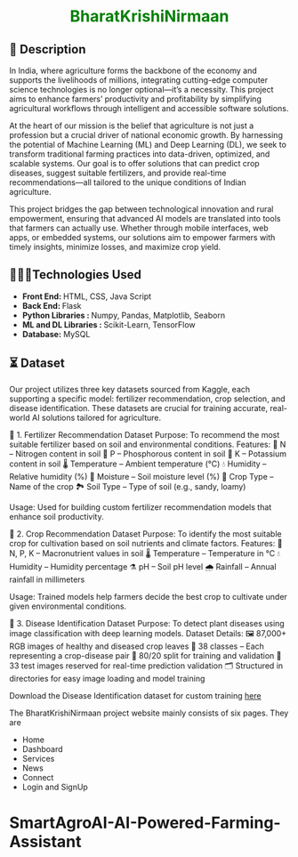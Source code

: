 

<h1 align = center style="color:green;"> <span style="color:green;">BharatKrishiNirmaan</h1>


</div>

## 📝 Description
In India, where agriculture forms the backbone of the economy and supports the livelihoods of millions, integrating cutting-edge computer science technologies is no longer optional—it’s a necessity. This project aims to enhance farmers’ productivity and profitability by simplifying agricultural workflows through intelligent and accessible software solutions.

At the heart of our mission is the belief that agriculture is not just a profession but a crucial driver of national economic growth. By harnessing the potential of Machine Learning (ML) and Deep Learning (DL), we seek to transform traditional farming practices into data-driven, optimized, and scalable systems. Our goal is to offer solutions that can predict crop diseases, suggest suitable fertilizers, and provide real-time recommendations—all tailored to the unique conditions of Indian agriculture.

This project bridges the gap between technological innovation and rural empowerment, ensuring that advanced AI models are translated into tools that farmers can actually use. Whether through mobile interfaces, web apps, or embedded systems, our solutions aim to empower farmers with timely insights, minimize losses, and maximize crop yield.


## 👨🏻‍💻Technologies Used 
 <ul>
 <li> <b>Front End: </b>   HTML, CSS, Java Script</li>
 <li> <b> Back End: </b>  Flask </li>
<li> <b> Python Libraries : </b>  Numpy, Pandas, Matplotlib, Seaborn </li>
<li> <b> ML and DL Libraries : </b>  Scikit-Learn, TensorFlow </li>
<li><b> Database:</b> 
MySQL </li>
 </ul>

## ⏳ Dataset 

Our project utilizes three key datasets sourced from Kaggle, each supporting a specific model: fertilizer recommendation, crop selection, and disease identification. These datasets are crucial for training accurate, real-world AI solutions tailored for agriculture.

🌾 1. Fertilizer Recommendation Dataset
Purpose:
To recommend the most suitable fertilizer based on soil and environmental conditions.
Features:
🧪 N – Nitrogen content in soil
🧪 P – Phosphorous content in soil
🧪 K – Potassium content in soil
🌡️ Temperature – Ambient temperature (°C)
💧 Humidity – Relative humidity (%)
🌱 Moisture – Soil moisture level (%)
🌾 Crop Type – Name of the crop
🏞️ Soil Type – Type of soil (e.g., sandy, loamy)

Usage:
Used for building custom fertilizer recommendation models that enhance soil productivity.

🌱 2. Crop Recommendation Dataset
Purpose:
To identify the most suitable crop for cultivation based on soil nutrients and climate factors.
Features:
🧪 N, P, K – Macronutrient values in soil
🌡️ Temperature – Temperature in °C
💧 Humidity – Humidity percentage
⚗️ pH – Soil pH level
🌧️ Rainfall – Annual rainfall in millimeters

Usage:
Trained models help farmers decide the best crop to cultivate under given environmental conditions.

🍃 3. Disease Identification Dataset
Purpose:
To detect plant diseases using image classification with deep learning models.
Dataset Details:
🖼️ 87,000+ RGB images of healthy and diseased crop leaves
📂 38 classes – Each representing a crop-disease pair
🔄 80/20 split for training and validation
🔬 33 test images reserved for real-time prediction validation
🗂️ Structured in directories for easy image loading and model training

Download the Disease Identification dataset for custom training <a href="https://www.kaggle.com/datasets/vipoooool/new-plant-diseases-dataset">here</a>



The BharatKrishiNirmaan  project website mainly consists of six pages. They are
<ul>
<li> Home</li>
<li> Dashboard</li>
<li> Services</li>
<li> News</li>
<li>Connect </li>
<li> Login and SignUp</li>
</ul>

# SmartAgroAI-AI-Powered-Farming-Assistant
